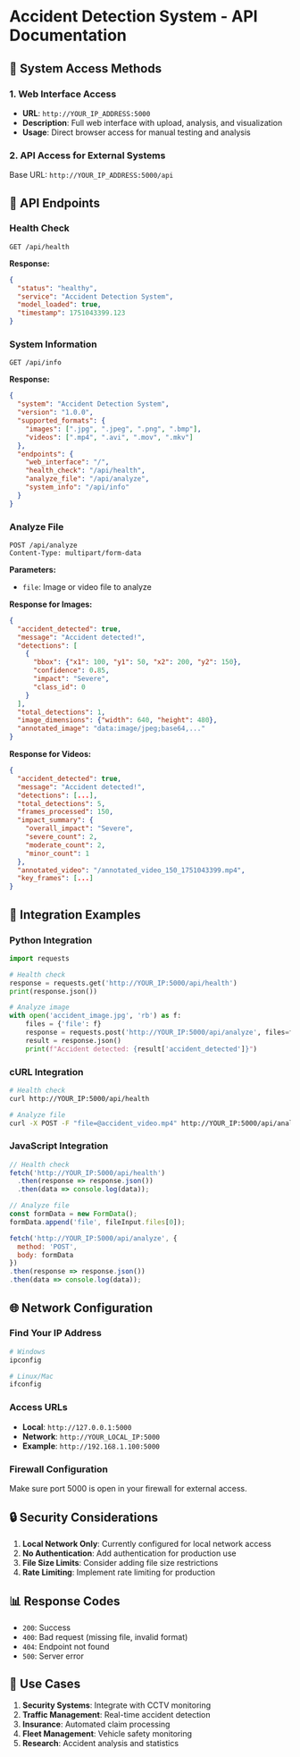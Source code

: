 # Accident Detection System - API Documentation

## 🚀 **System Access Methods**

### 1. **Web Interface Access**
- **URL**: `http://YOUR_IP_ADDRESS:5000`
- **Description**: Full web interface with upload, analysis, and visualization
- **Usage**: Direct browser access for manual testing and analysis

### 2. **API Access for External Systems**
Base URL: `http://YOUR_IP_ADDRESS:5000/api`

## 📡 **API Endpoints**

### **Health Check**
```
GET /api/health
```
**Response:**
```json
{
  "status": "healthy",
  "service": "Accident Detection System",
  "model_loaded": true,
  "timestamp": 1751043399.123
}
```

### **System Information**
```
GET /api/info
```
**Response:**
```json
{
  "system": "Accident Detection System",
  "version": "1.0.0",
  "supported_formats": {
    "images": [".jpg", ".jpeg", ".png", ".bmp"],
    "videos": [".mp4", ".avi", ".mov", ".mkv"]
  },
  "endpoints": {
    "web_interface": "/",
    "health_check": "/api/health",
    "analyze_file": "/api/analyze",
    "system_info": "/api/info"
  }
}
```

### **Analyze File**
```
POST /api/analyze
Content-Type: multipart/form-data
```
**Parameters:**
- `file`: Image or video file to analyze

**Response for Images:**
```json
{
  "accident_detected": true,
  "message": "Accident detected!",
  "detections": [
    {
      "bbox": {"x1": 100, "y1": 50, "x2": 200, "y2": 150},
      "confidence": 0.85,
      "impact": "Severe",
      "class_id": 0
    }
  ],
  "total_detections": 1,
  "image_dimensions": {"width": 640, "height": 480},
  "annotated_image": "data:image/jpeg;base64,..."
}
```

**Response for Videos:**
```json
{
  "accident_detected": true,
  "message": "Accident detected!",
  "detections": [...],
  "total_detections": 5,
  "frames_processed": 150,
  "impact_summary": {
    "overall_impact": "Severe",
    "severe_count": 2,
    "moderate_count": 2,
    "minor_count": 1
  },
  "annotated_video": "/annotated_video_150_1751043399.mp4",
  "key_frames": [...]
}
```

## 🔧 **Integration Examples**

### **Python Integration**
```python
import requests

# Health check
response = requests.get('http://YOUR_IP:5000/api/health')
print(response.json())

# Analyze image
with open('accident_image.jpg', 'rb') as f:
    files = {'file': f}
    response = requests.post('http://YOUR_IP:5000/api/analyze', files=files)
    result = response.json()
    print(f"Accident detected: {result['accident_detected']}")
```

### **cURL Integration**
```bash
# Health check
curl http://YOUR_IP:5000/api/health

# Analyze file
curl -X POST -F "file=@accident_video.mp4" http://YOUR_IP:5000/api/analyze
```

### **JavaScript Integration**
```javascript
// Health check
fetch('http://YOUR_IP:5000/api/health')
  .then(response => response.json())
  .then(data => console.log(data));

// Analyze file
const formData = new FormData();
formData.append('file', fileInput.files[0]);

fetch('http://YOUR_IP:5000/api/analyze', {
  method: 'POST',
  body: formData
})
.then(response => response.json())
.then(data => console.log(data));
```

## 🌐 **Network Configuration**

### **Find Your IP Address**
```bash
# Windows
ipconfig

# Linux/Mac
ifconfig
```

### **Access URLs**
- **Local**: `http://127.0.0.1:5000`
- **Network**: `http://YOUR_LOCAL_IP:5000`
- **Example**: `http://192.168.1.100:5000`

### **Firewall Configuration**
Make sure port 5000 is open in your firewall for external access.

## 🔒 **Security Considerations**

1. **Local Network Only**: Currently configured for local network access
2. **No Authentication**: Add authentication for production use
3. **File Size Limits**: Consider adding file size restrictions
4. **Rate Limiting**: Implement rate limiting for production

## 📊 **Response Codes**

- `200`: Success
- `400`: Bad request (missing file, invalid format)
- `404`: Endpoint not found
- `500`: Server error

## 🎯 **Use Cases**

1. **Security Systems**: Integrate with CCTV monitoring
2. **Traffic Management**: Real-time accident detection
3. **Insurance**: Automated claim processing
4. **Fleet Management**: Vehicle safety monitoring
5. **Research**: Accident analysis and statistics
